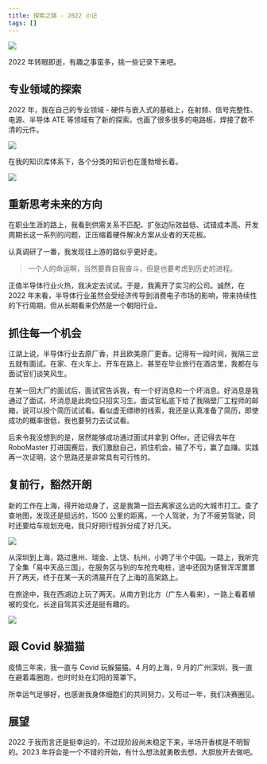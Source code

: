 ```yaml
---
title: 探索之路 - 2022 小记
tags: []
---
```


![](https://cos.wiki-power.com/img/20221229234748.jpg)

2022 年转眼即逝，有趣之事蛮多，挑一些记录下来吧。

## 专业领域的探索

2022 年，我在自己的专业领域 - 硬件与嵌入式的基础上，在射频、信号完整性、电源、半导体 ATE 等领域有了新的探索。也画了很多很多的电路板，焊接了数不清的元件。

![](https://wiki-media-1253965369.cos.ap-guangzhou.myqcloud.com/img/202212311312231.png)

在我的知识库体系下，各个分类的知识也在蓬勃增长着。

![](https://wiki-media-1253965369.cos.ap-guangzhou.myqcloud.com/img/202212311240781.png)

## 重新思考未来的方向

在职业生涯的路上，我看到供需关系不匹配、扩张边际效益低、试错成本高、开发周期长这一系列的问题，正压缩着硬件解决方案从业者的天花板。

认真调研了一番，我发现往上游的路似乎更好走。

> 一个人的命运啊，当然要靠自我奋斗，但是也要考虑到历史的进程。

正值半导体行业火热，我决定去试试。于是，我离开了实习的公司。诚然，在 2022 年末看，半导体行业虽然会受经济传导到消费电子市场的影响，带来持续性的下行周期，但从长期看来仍然是一个朝阳行业。

## 抓住每一个机会

江湖上说，半导体行业去原厂香，并且欧美原厂更香。记得有一段时间，我隔三岔五就有面试。在家、在火车上、开车在路上、甚至在毕业旅行在酒店里，我都在与面试官们谈笑风生。

在某一回大厂的面试后，面试官告诉我，有一个好消息和一个坏消息。好消息是我通过了面试，坏消息是此岗位只招实习生。面试官私底下给了我隔壁厂工程师的邮箱，说可以投个简历试试看。看似虚无缥缈的线索，我还是认真准备了简历，即使成功的概率很低，我也要努力去试试看。

后来令我没想到的是，居然能够成功通过面试并拿到 Offer。还记得去年在 RoboMaster 打进国赛后，我们激励自己，抓住机会，输了不亏，赢了血赚。实践再一次证明，这个思路还是非常具有可行性的。

## 复前行，豁然开朗

新的工作在上海，得开始动身了，这是我第一回去离家这么远的大城市打工。查了查地图，发现还是挺远的，1500 公里的距离，一个人驾驶，为了不疲劳驾驶，同时还要给车规划充电，我只好把行程拆分成了好几天。

![](https://cos.wiki-power.com/img/20221229225212.png)

从深圳到上海，路过惠州、瑞金、上饶、杭州，小跨了半个中国。一路上，我听完了全集「易中天品三国」，在服务区与别的车抢充电桩，途中还因为感冒浑浑噩噩开了两天，终于在某一天的清晨开在了上海的高架路上。

在旅途中，我在西湖边上玩了两天。从南方到北方（广东人看来），一路上看着植被的变化，长途自驾其实还是挺有趣的。

![](https://cos.wiki-power.com/img/20221230000204.JPG)

## 跟 Covid 躲猫猫

疫情三年来，我一直与 Covid 玩躲猫猫。4 月的上海，9 月的广州深圳，我一直在避着毒圈跑，也时时处在幻阳的笼罩下。

所幸运气足够好，也感谢我身体细胞们的共同努力，又苟过一年，我们决赛圈见。

## 展望

2022 于我而言还是挺幸运的，不过现阶段尚未稳定下来，半场开香槟是不明智的。2023 年将会是一个不错的开始，有什么想法就勇敢去想，大胆放开去做吧。
